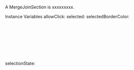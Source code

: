 A MergeJoinSection is xxxxxxxxx.Instance Variables	allowClick:		<Object>	selected:		<Object>	selectedBorderColor:		<Object>	selectionState:		<Object>	stateIcons:		<Object>allowClick	- xxxxxselected	- xxxxxselectedBorderColor	- xxxxxselectionState	- xxxxxstateIcons	- xxxxx